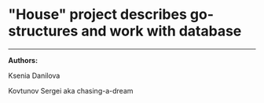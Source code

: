 # "House" project describes go-structures and work with database
_________
**Authors:**

Ksenia Danilova

Kovtunov Sergei aka chasing-a-dream
